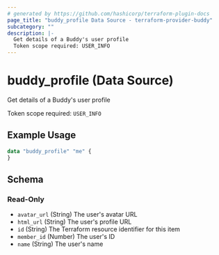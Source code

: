 ```yaml
---
# generated by https://github.com/hashicorp/terraform-plugin-docs
page_title: "buddy_profile Data Source - terraform-provider-buddy"
subcategory: ""
description: |-
  Get details of a Buddy's user profile
  Token scope required: USER_INFO
---
```


# buddy_profile (Data Source)

Get details of a Buddy's user profile

Token scope required: `USER_INFO`

## Example Usage

```terraform
data "buddy_profile" "me" {
}
```

<!-- schema generated by tfplugindocs -->
## Schema

### Read-Only

- `avatar_url` (String) The user's avatar URL
- `html_url` (String) The user's profile URL
- `id` (String) The Terraform resource identifier for this item
- `member_id` (Number) The user's ID
- `name` (String) The user's name


